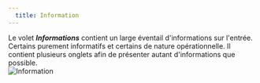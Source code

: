 ```yaml
---
  title: Information
---
```

Le volet ***Informations*** contient un large éventail d'informations sur l'entrée. Certains purement informatifs et certains de nature opérationnelle. Il contient plusieurs onglets afin de présenter autant d'informations que possible.  
![Information](https://webdevolutions.azureedge.net/docs/fr/rdm/mac/clip4509.png) 


